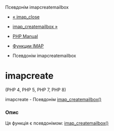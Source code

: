 Псевдонім imapcreatemailbox

-   [« imap\_close](function.imap-close.html)
    
-   [imap\_createmailbox »](function.imap-createmailbox.html)
    
-   [PHP Manual](index.html)
    
-   [Функции IMAP](ref.imap.html)
    
-   Псевдонім imapcreatemailbox
    

# imapcreate

(PHP 4, PHP 5, PHP 7, PHP 8)

imapcreate - Псевдонім [imap\_createmailbox()](function.imap-createmailbox.html)

### Опис

Ця функція є псевдонімом: [imap\_createmailbox()](function.imap-createmailbox.html)